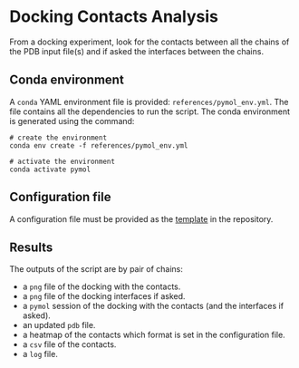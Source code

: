 # Docking Contacts Analysis

From a docking experiment, look for the contacts between all the chains of the PDB input file(s) and if asked the interfaces between the chains.

## Conda environment

A `conda` YAML environment file is provided: `references/pymol_env.yml`. The file contains all the dependencies to run the script.
The conda environment is generated using the command:
```shell script
# create the environment
conda env create -f references/pymol_env.yml

# activate the environment
conda activate pymol
```

## Configuration file

A configuration file must be provided as the [template](references/config_template.yml) in the repository.

## Results

The outputs of the script are by pair of chains:
- a `png` file of the docking with the contacts.
- a `png` file of the docking interfaces if asked.
- a `pymol` session of the docking with the contacts (and the interfaces if asked).
- an updated `pdb` file.
- a heatmap of the contacts which format is set in the configuration file.
- a `csv` file of the contacts.
- a `log` file.